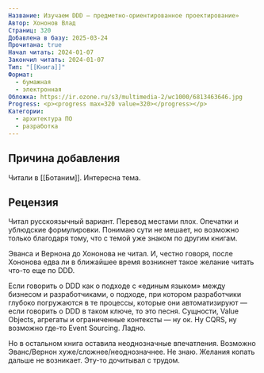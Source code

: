 ```yaml
---
Название: Изучаем DDD – предметно-ориентированное проектирование»
Автор: Хононов Влад
Страниц: 320
Добавлена в базу: 2025-03-24
Прочитана: true
Начал читать: 2024-01-07
Закончил читать: 2024-01-07
Тип: "[[Книга]]"
Формат:
  - бумажная
  - электронная
Обложка: https://ir.ozone.ru/s3/multimedia-2/wc1000/6813463646.jpg
Progress: <p><progress max=320 value=320></progress></p>
Категории:
  - архитектура ПО
  - разработка
---
```

## Причина добавления

Читали в [[Ботаним]]. Интересна тема.

## Рецензия

Читал русскоязычный вариант. Перевод местами плох. Опечатки и ублюдские формулировки. Понимаю сути не мешает, но возможно только благодаря тому, что с темой уже знаком по другим книгам.

Эванса и Вернона до Хононова не читал. И, честно говоря, после Хононова едва ли в ближайшее время возникнет такое желание читать что-то еще по DDD.

Если говорить о DDD как о подходе с «единым языком» между бизнесом и разработчиками, о подходе, при котором разработчики глубоко погружаются в те процессы, которые они автоматизируют — если говорить о DDD в таком ключе, то это песня. Сущности, Value Objects, агрегаты и ограниченные контексты — ну ок. Ну CQRS, ну возможно где-то Event Sourcing. Ладно.

Но в остальном книга оставила неоднозначные впечатления. Возможно Эванс/Вернон хуже/сложнее/неоднозначнее. Не знаю. Желания копать дальше не возникает. Эту-то дочитывал с трудом.  